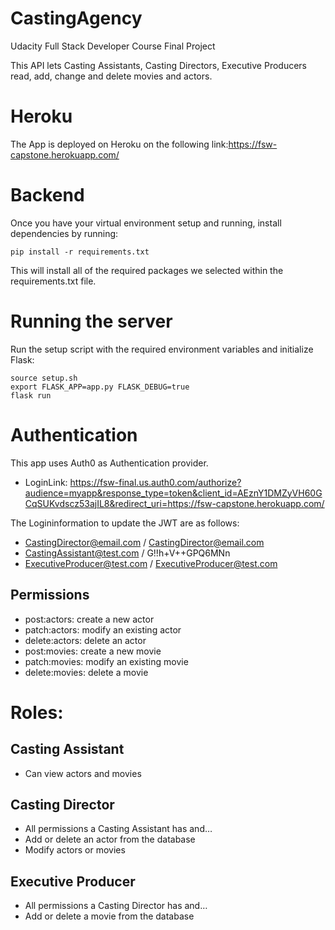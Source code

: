 # CastingAgency
Udacity Full Stack Developer Course Final Project

This API lets Casting Assistants, Casting Directors, Executive Producers read, add, change and delete movies and actors.

# Heroku
The App is deployed on Heroku on the following link:https://fsw-capstone.herokuapp.com/

# Backend
Once you have your virtual environment setup and running, install dependencies by running:
```
pip install -r requirements.txt
```
This will install all of the required packages we selected within the requirements.txt file.

# Running the server
Run the setup script with the required environment variables and initialize Flask:
```
source setup.sh
export FLASK_APP=app.py FLASK_DEBUG=true
flask run 
```

# Authentication
This app uses Auth0 as Authentication provider.
- LoginLink: https://fsw-final.us.auth0.com/authorize?audience=myapp&response_type=token&client_id=AEznY1DMZyVH60GCqSUKvdscz53ajIL8&redirect_uri=https://fsw-capstone.herokuapp.com/

The Logininformation to update the JWT are as follows:
- CastingDirector@email.com / CastingDirector@email.com 
- CastingAssistant@test.com / G!!h+V++GPQ6MNn
- ExecutiveProducer@test.com / ExecutiveProducer@test.com

## Permissions
- post:actors: create a new actor
- patch:actors: modify an existing actor
- delete:actors: delete an actor
- post:movies: create a new movie
- patch:movies: modify an existing movie
- delete:movies: delete a movie  


# Roles:
## Casting Assistant
- Can view actors and movies

## Casting Director
- All permissions a Casting Assistant has and…
- Add or delete an actor from the database
- Modify actors or movies

## Executive Producer
- All permissions a Casting Director has and…
- Add or delete a movie from the database